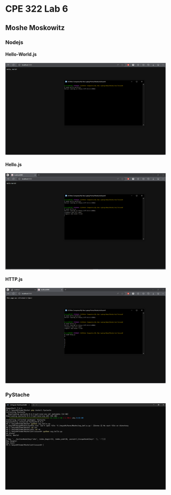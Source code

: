 # CPE 322 Lab 6

## Moshe Moskowitz

### Nodejs

#### Hello-World.js

![Image](Images/Lab6_Hello-World.png)

#### Hello.js

![Image](Images/Lab6_Hello.png)

#### HTTP.js

![Image](Images/Lab6_HTTP.png)

### PyStache

![Image](Images/Lab6_SayHello.png)
